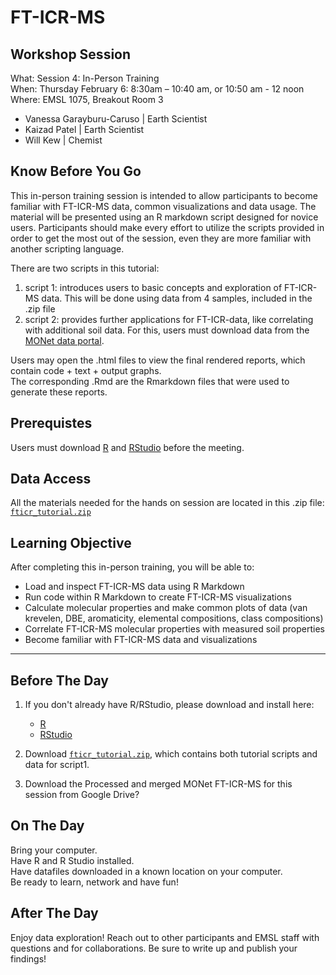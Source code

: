 # FT-ICR-MS

## Workshop Session
What: Session 4: In-Person Training   <br>
When: Thursday February 6: 8:30am – 10:40 am, or  10:50 am - 12 noon <br>
Where:  EMSL 1075, Breakout Room 3

- Vanessa Garayburu-Caruso | Earth Scientist
- Kaizad Patel | Earth Scientist
- Will Kew | Chemist

## Know Before You Go
This in-person training session is intended to allow participants to become familiar with FT-ICR-MS data, common visualizations and data usage. The material will be presented using an R markdown script designed for novice users. Participants should make every effort to utilize the scripts provided in order to get the most out of the session, even they are more familiar with another scripting language.

There are two scripts in this tutorial:
1. script 1: introduces users to basic concepts and exploration of FT-ICR-MS data. This will be done using data from 4 samples, included in the .zip file
2. script 2: provides further applications for FT-ICR-data, like correlating with additional soil data. For this, users must download data from the [MONet data portal](https://sc-data.emsl.pnnl.gov/monet). 

Users may open the .html files to view the final rendered reports, which contain code + text + output graphs.  
The corresponding .Rmd are the Rmarkdown files that were used to generate these reports. 

## Prerequistes
Users must download [R](https://cran.r-project.org/) and [RStudio](https://posit.co/downloads/) before the meeting.

## Data Access
All the materials needed for the hands on session are located in this .zip file: [`fticr_tutorial.zip`](https://github.com/EMSL-MONet/CommSciMtg_Nov25/blob/main/FTICR-MS/fticr_tutorial.zip)

## Learning Objective
After completing this in-person training, you will be able to:

- Load and inspect FT-ICR-MS data using R Markdown
- Run code within R Markdown to create FT-ICR-MS visualizations
- Calculate molecular properties and make common plots of data (van krevelen, DBE, aromaticity, elemental compositions, class compositions)
- Correlate FT-ICR-MS molecular properties with measured soil properties
- Become familiar with FT-ICR-MS data and visualizations

---

## Before The Day
1. If you don't already have R/RStudio, please download and install here:
    - [R](https://cran.r-project.org/)
    - [RStudio](https://posit.co/downloads/)

2. Download [`fticr_tutorial.zip`](https://github.com/EMSL-MONet/CommSciMtg_Nov25/blob/main/FTICR-MS/fticr_tutorial.zip), which contains both tutorial scripts and data for script1.
3. Download the Processed and merged MONet FT-ICR-MS for this session from Google Drive?  <br>

## On The Day
Bring your computer.  <br>
Have R and R Studio installed. <br>
Have datafiles downloaded in a known location on your computer. <br>
Be ready to learn, network and have fun! <br>

## After The Day 
Enjoy data exploration! Reach out to other participants and EMSL staff with questions and for collaborations. Be sure to write up and publish your findings! 
